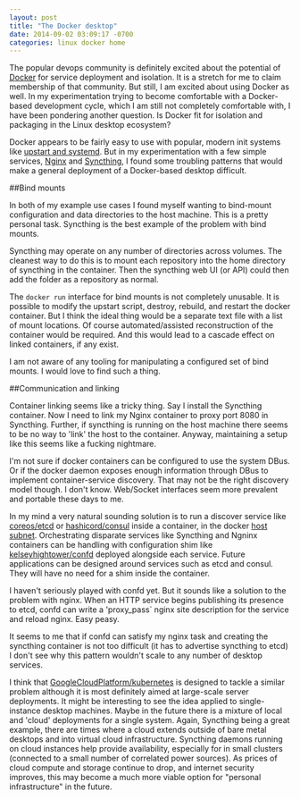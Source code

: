 ```yaml
---
layout: post
title: "The Docker desktop"
date: 2014-09-02 03:09:17 -0700
categories: linux docker home
---
```

The popular devops community is definitely excited about the potential of
[Docker](https://www.docker.com/) for service deployment and isolation.  It is
a stretch for me to claim membership of that community.  But still, I am
excited about using Docker as well.  In my experimentation trying to become
comfortable with a Docker-based development cycle, which I am still not
completely comfortable with, I have been pondering another question.  Is Docker
fit for isolation and packaging in the Linux desktop ecosystem?

Docker appears to be fairly easy to use with popular, modern init systems like
[upstart and systemd](https://docs.docker.com/articles/host_integration/).  But
in my experimentation with a few simple services,
[Nginx](https://registry.hub.docker.com/_/nginx/) and
[Syncthing](https://registry.hub.docker.com/u/ncadou/syncthing/), I found some
troubling patterns that would make a general deployment of a Docker-based
desktop difficult.

##Bind mounts

In both of my example use cases I found myself wanting to bind-mount
configuration and data directories to the host machine.  This is a pretty
personal task.  Syncthing is the best example of the problem with bind mounts.

Syncthing may operate on any number of directories across volumes.  The
cleanest way to do this is to mount each repository into the home directory of
syncthing in the container.  Then the syncthing web UI (or API) could then add
the folder as a repository as normal.

The `docker run` interface for bind mounts is not completely unusable.  It is
possible to modify the upstart script, destroy, rebuild, and restart the docker
container.  But I think the ideal thing would be a separate text file with a
list of mount locations. Of course automated/assisted reconstruction of the
container would be required.  And this would lead to a cascade effect on linked
containers, if any exist.

I am not aware of any tooling for manipulating a configured set of bind mounts.
I would love to find such a thing.

##Communication and linking

Container linking seems like a tricky thing.  Say I install the Syncthing
container.  Now I need to link my Nginx container to proxy port 8080 in
Syncthing.  Further, if syncthing is running on the host machine there seems to
be no way to 'link' the host to the container.  Anyway, maintaining a setup
like this seems like a fucking nightmare.

I'm not sure if docker containers can be configured to use the system DBus.  Or
if the docker daemon exposes enough information through DBus to implement
container-service discovery.  That may not be the right discovery model though.
I don't know.  Web/Socket interfaces seem more prevalent and portable these
days to me.

In my mind a very natural sounding solution is to run a discover service like
[coreos/etcd](https://github.com/coreos/etcd) or
[hashicord/consul](https://github.com/hashicorp/consul) inside a container, in
the docker [host subnet](https://docs.docker.com/articles/networking/).
Orchestrating disparate services like Syncthing and Ngninx containers can be
handling with configuration shim like
[kelseyhightower/confd](https://github.com/kelseyhightower/confd) deployed
alongside each service.  Future applications can be designed around services
such as etcd and consul.  They will have no need for a shim inside the
container.

I haven't seriously played with confd yet.  But it sounds like a solution to
the problem with nginx.  When an HTTP service begins publishing its presence to
etcd, confd can write a 'proxy_pass` nginx site description for the service and
reload nginx.  Easy peasy.

It seems to me that if confd can satisfy my nginx task and creating the
syncthing container is not too difficult (it has to advertise syncthing to
etcd) I don't see why this pattern wouldn't scale to any number of desktop
services.

I think that
[GoogleCloudPlatform/kubernetes](https://github.com/GoogleCloudPlatform/kubernetes)
is designed to tackle a similar problem although it is most definitely aimed at
large-scale server deployments.  It might be interesting to see the idea
applied to single-instance desktop machines.  Maybe in the future there is a
mixture of local and 'cloud' deployments for a single system.  Again, Syncthing
being a great example, there are times where a cloud extends outside of bare
metal desktops and into virtual cloud infrastructure.  Syncthing daemons
running on cloud instances help provide availability, especially for in small
clusters (connected to a small number of correlated power sources).  As prices
of cloud compute and storage continue to drop, and internet security improves,
this may become a much more viable option for "personal infrastructure" in the
future.
